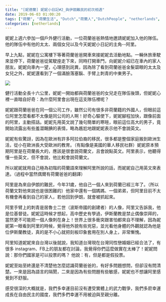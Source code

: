 ```yaml
---
title: "[妮德蘭] 妮妮小日記#2_與伊朗難民的初次相遇"
date: 2019-06-03 01:00:20
tags: ["荷蘭", "荷蘭生活", "Dutch","荷蘭人","DutchPeople", "netherlands", "NL", "workinNetherlands", "lifeinNetherlands"]
categories: [netherlands]
---
```

妮妮上週六參加一個戶外健行活動，一位荷蘭爸爸熱情地邀請妮妮加入他的隊伍。他的隊伍中有他的太太、兩個女兒以及今天妮妮小日記的主角--阿里。






早上九點，妮妮在公寓樓下等著荷蘭爸爸開車來接妮妮去活動地點。一輛休旅車駛來並停下，荷蘭爸爸從駕駛座走下來，同時打開車門，向妮妮介紹已在車內的家人朋友。妮妮向車內一望，心理感到詫異，因為除了看到荷蘭爸爸金髮碧眼的太太及女兒之外，妮妮還看到了一個滿臉落塞鬍、手臂上刺青的中東男子。




![](/images/ali.jpg)



<!--more-->



健行活動全長十六公里，妮妮一開始都與荷蘭爸爸的女兒走在隊伍後頭，但妮妮心裡一直暗自好奇：為什麼阿里會出現在這支隊伍裡呢？



妮妮跟荷蘭爸爸在同一個公司工作，雖然公司有很多非荷蘭籍的外國人，但眼前這位阿里怎麼看都不太像是同公司的人啊！好奇心驅使下，妮妮腳程加快，跟像前面的阿里，主動搭話。妮妮先用英文說了幾句簡單的寒暄，眼前這位高大的男子，竟開始流露出有些羞澀靦腆的表情，略為尷尬地跟妮妮表示他不會說英文。



妮妮有些驚訝，因為在歐洲有許多阿拉伯裔的移民，很多都是整個家庭搬到歐洲生活，從小在歐洲長大受歐洲的教育。（有點像是美國的華人移民社群）妮妮原本預期阿里是在荷蘭長大的，應該是很會說荷蘭文，且會說點英文。阿里表示，他聽得懂一些英文，但不會說，他比較會說荷蘭文。



所以妮妮就用自己極為初階的荷蘭語來理解阿里所說的話，而妮妮自己用英文來表達。（過程中當然偶爾有荷蘭爸爸的翻譯）






阿里是為來自伊朗的難民，今年31歲，他自己一個人來到荷蘭已經三年了。（所以荷蘭文對他來說也是很困難的）他家中還有一個媽媽、一個弟弟，但阿里目前不太有機會再看到自己的家人，若他回到伊朗，就會被抓起來。



阿里手臂上的刺青是居魯士二世（波斯帝國的創建者）的人像，阿里又告訴我，他是位基督徒。妮妮這時候才想起，高中歷史有學過，伊斯蘭教是禁止偶像崇拜的，當然更不可能把一個人像刺在身上！世界上很多衝突跟害怕都來自不理解，因為妮妮第一眼看到阿里的時候，覺得他外貌有些兇惡，並光看他身體的外觀就認為他是位伊斯蘭教徒，真的是不小心就把刻板印象套用在別人身上，非常慚愧。






阿里知道妮妮來自台灣以後就說，我知道台灣現在台灣同性戀婚姻已經合法了，有很多 instagram、FB上的朋友都在討論，我覺得你們這麼做實在太棒了！妮妮問說：那你們國家是可以投票的嗎？ 他說：有，但是都是假投票。



妮妮至始至終還是不清楚他怎麼認識荷蘭爸爸的，有好多問題想問，但卻沒有問清楚。一來是因為語言的隔閡，二來是因為有些問題有些敏感，妮妮也不想讓阿里感覺到不舒服。









感受很深的大概就是，我們多幸運目前沒有遭受實體上的武力戰爭，我們多麽幸運成長在自由民主的國度，我們多們幸運不用被迫與至親分離。













